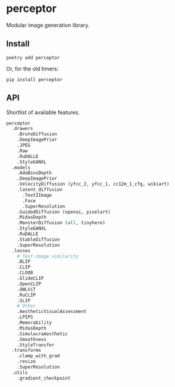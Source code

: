 # perceptor

Modular image generation library.

## Install

```
poetry add perceptor
```

Or, for the old timers:

```
pip install perceptor
```

## API

Shortlist of available features.

```python
perceptor
  .drawers
    .BruteDiffusion
    .DeepImagePrior
    .JPEG
    .Raw
    .RuDALLE
    .StyleGANXL
  .models
    .AdaBinsDepth
    .DeepImagePrior
    .VelocityDiffusion (yfcc_2, yfcc_1, cc12m_1_cfg, wikiart)
    .latent_diffusion
      .Text2Image
      .Face
      .SuperResolution
    .GuidedDiffusion (openai, pixelart)
    .MidasDepth
    .MonsterDiffusion (all, tinyhero)
    .StyleGANXL
    .RuDALLE
    .StableDiffusion
    .SuperResolution
  .losses
    # Text-image similarity
    .BLIP
    .CLIP
    .CLOOB
    .GlideCLIP
    .OpenCLIP
    .OWLViT
    .RuCLIP
    .SLIP
    # Other
    .AestheticVisualAssessment
    .LPIPS
    .Memorability
    .MidasDepth
    .SimulacraAesthetic
    .Smoothness
    .StyleTransfer
  .transforms
    .clamp_with_grad
    .resize
    .SuperResolution
  .utils
    .gradient_checkpoint
```
